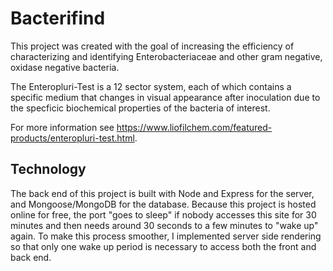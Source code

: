 # Bacterifind

This project was created with the goal of increasing the efficiency of characterizing and identifying Enterobacteriaceae and other gram negative, oxidase negative bacteria.

The Enteropluri-Test is a 12 sector system, each of which contains a specific medium that changes in visual appearance after inoculation due to the specficic biochemical properties of the bacteria of interest.

For more information see https://www.liofilchem.com/featured-products/enteropluri-test.html.

## Technology

The back end of this project is built with Node and Express for the server, and Mongoose/MongoDB for the database. Because this project is hosted online for free, the port "goes to sleep" if nobody accesses this site for 30 minutes and then needs around 30 seconds to a few minutes to "wake up" again. To make this process smoother, I implemented server side rendering so that only one wake up period is necessary to access both the front and back end.
